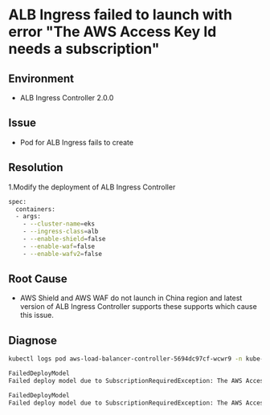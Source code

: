 # ALB Ingress failed to launch with error "The AWS Access Key Id needs a subscription"

## Environment

- ALB Ingress Controller 2.0.0

## Issue

- Pod for ALB Ingress fails to create

## Resolution

1.Modify the deployment of ALB Ingress Controller

```bash
spec:
  containers:
  - args:
    - --cluster-name=eks
    - --ingress-class=alb
    - --enable-shield=false
    - --enable-waf=false
    - --enable-wafv2=false
```

## Root Cause

- AWS Shield and AWS WAF do not launch in China region and latest version of ALB Ingress Controller supports these supports which cause this issue.

## Diagnose

```bash
kubectl logs pod aws-load-balancer-controller-5694dc97cf-wcwr9 -n kube-system

FailedDeployModel
Failed deploy model due to SubscriptionRequiredException: The AWS Access Key Id needs a subscription for the service status code: 400, request id: dc8b5fe5-8946-4596-9521-15bf946a6fc7

FailedDeployModel
Failed deploy model due to SubscriptionRequiredException: The AWS Access Key Id needs a subscription for the service status code: 400, request id: 66d3979a-8647-4b14-9982-44f79b6bcbf1
```
